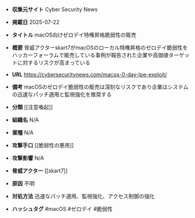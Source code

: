 - **収集元サイト**
Cyber Security News

- **掲載日**
2025-07-22

- **タイトル**
macOS向けゼロデイ特権昇格脆弱性の販売

- **概要**
脅威アクターskart7がmacOSのローカル特権昇格のゼロデイ脆弱性をハッカーフォーラムで販売している事例が報告された企業や高価値ターゲットに対するリスクが高まっている

- **URL**
https://cybersecuritynews.com/macos-0-day-lpe-exploit/

- **備考**
macOSのゼロデイ脆弱性の販売は深刻なリスクであり企業はシステムの迅速なパッチ適用と監視強化を推奨する

- **分類**
[[注意喚起]]

- **組織名**
N/A

- **業種**
N/A

- **攻撃手口**
[[脆弱性の悪用]]

- **攻撃影響**
N/A

- **脅威アクター**
[[skart7]]

- **原因**
不明

- **対処方法**
迅速なパッチ適用、監視強化、アクセス制御の強化

- **ハッシュタグ**
#macOS #ゼロデイ #脆弱性

